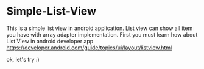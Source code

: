 # Simple-List-View
This is a simple list view in android application. List view can show all item you have with array adapter implementation.
First you must learn how about List View in android developer app https://developer.android.com/guide/topics/ui/layout/listview.html

ok, let's try :)
